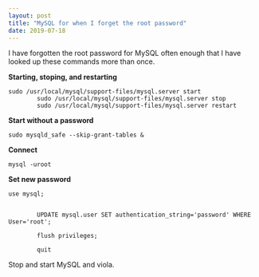 ```yaml
---
layout: post
title: "MySQL for when I forget the root password"
date: 2019-07-18
--- 
```


I have forgotten the root password for MySQL often enough that I have looked up these commands more than once. 

**Starting, stoping, and restarting**
<pre><code>sudo /usr/local/mysql/support-files/mysql.server start
		sudo /usr/local/mysql/support-files/mysql.server stop
		sudo /usr/local/mysql/support-files/mysql.server restart</code></pre>
**Start without a password**
<pre><code>sudo mysqld_safe --skip-grant-tables &</code></pre>
**Connect**
<pre><code>mysql -uroot</code></pre>
**Set new password**
<pre><code>use mysql;
		
		
		UPDATE mysql.user SET authentication_string='password' WHERE User='root'; 
		
		flush privileges;
		
		quit</code></pre>

<p>Stop and start MySQL and viola.</p>
